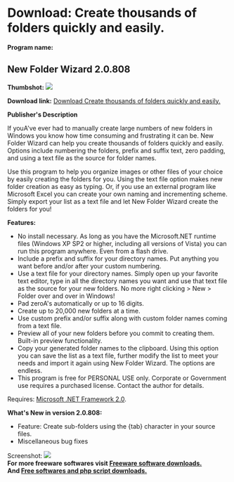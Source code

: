# Download: Create thousands of folders quickly and easily.

**Program name:**

## New Folder Wizard 2.0.808

  
**Thumbshot:** ![](http://www.freewarefiles.com/screenshot/newfolderwiz_md.jpg)   
  
**Download link:** [Download Create thousands of folders quickly and easily.](http://freesoftwares.boysofts.com/New-Folder-Wizard_program_50321.html)  
  


**Publisher's Description**  
  


If youA've ever had to manually create large numbers of new folders in Windows you know how time consuming and frustrating it can be. New Folder Wizard can help you create thousands of folders quickly and easily. Options include numbering the folders, prefix and suffix text, zero padding, and using a text file as the source for folder names. 

Use this program to help you organize images or other files of your choice by easily creating the folders for you. Using the text file option makes new folder creation as easy as typing. Or, if you use an external program like Microsoft Excel you can create your own naming and incrementing scheme. Simply export your list as a text file and let New Folder Wizard create the folders for you!

**Features:**

  * No install necessary. As long as you have the Microsoft.NET runtime files (Windows XP SP2 or higher, including all versions of Vista) you can run this program anywhere. Even from a flash drive. 
  * Include a prefix and suffix for your directory names. Put anything you want before and/or after your custom numbering. 
  * Use a text file for your directory names. Simply open up your favorite text editor, type in all the directory names you want and use that text file as the source for your new folders. No more right clicking > New > Folder over and over in Windows! 
  * Pad zeroA's automatically or up to 16 digits. 
  * Create up to 20,000 new folders at a time. 
  * Use custom prefix and/or suffix along with custom folder names coming from a text file. 
  * Preview all of your new folders before you commit to creating them. Built-in preview functionality. 
  * Copy your generated folder names to the clipboard. Using this option you can save the list as a text file, further modify the list to meet your needs and import it again using New Folder Wizard. The options are endless. 
  * This program is free for PERSONAL USE only. Corporate or Government use requires a purchased license. Contact the author for details. 

Requires: [Microsoft .NET Framework 2.0](http://www.freewarefiles.com/Microsoft-NET-Framework-20-x86-Final_program_16026.html). 

**What's New in version 2.0.808:**

  * Feature: Create sub-folders using the {tab} character in your source files. 
  * Miscellaneous bug fixes 

  
  
Screenshot: ![](http://www.freewarefiles.com/screenshot/newfolderwiz.jpg)   
**For more freeware softwares visit [Freeware software downloads.](http://freesoftwares.boysofts.com/)**   
**And [Free softwares and php script downloads.](http://www.boysofts.com/)**
